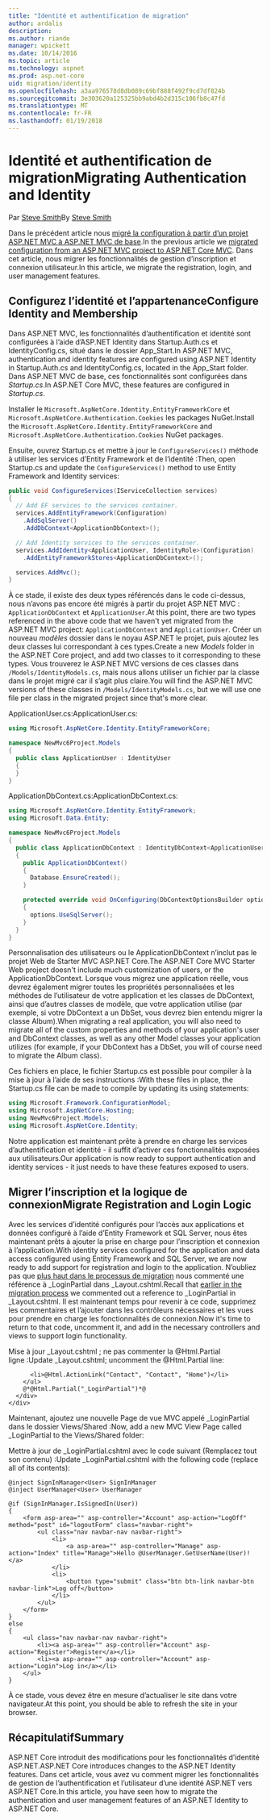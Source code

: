 ```yaml
---
title: "Identité et authentification de migration"
author: ardalis
description: 
ms.author: riande
manager: wpickett
ms.date: 10/14/2016
ms.topic: article
ms.technology: aspnet
ms.prod: asp.net-core
uid: migration/identity
ms.openlocfilehash: a3aa976578d8db089c69bf888f492f9cd7df824b
ms.sourcegitcommit: 3e303620a125325bb9abd4b2d315c106fb8c47fd
ms.translationtype: MT
ms.contentlocale: fr-FR
ms.lasthandoff: 01/19/2018
---
```

# <a name="migrating-authentication-and-identity"></a><span data-ttu-id="a9b9a-102">Identité et authentification de migration</span><span class="sxs-lookup"><span data-stu-id="a9b9a-102">Migrating Authentication and Identity</span></span>

<a name="migration-identity"></a>

<span data-ttu-id="a9b9a-103">Par [Steve Smith](https://ardalis.com/)</span><span class="sxs-lookup"><span data-stu-id="a9b9a-103">By [Steve Smith](https://ardalis.com/)</span></span>

<span data-ttu-id="a9b9a-104">Dans le précédent article nous [migré la configuration à partir d’un projet ASP.NET MVC à ASP.NET MVC de base](configuration.md).</span><span class="sxs-lookup"><span data-stu-id="a9b9a-104">In the previous article we [migrated configuration from an ASP.NET MVC project to ASP.NET Core MVC](configuration.md).</span></span> <span data-ttu-id="a9b9a-105">Dans cet article, nous migrer les fonctionnalités de gestion d’inscription et connexion utilisateur.</span><span class="sxs-lookup"><span data-stu-id="a9b9a-105">In this article, we migrate the registration, login, and user management features.</span></span>

## <a name="configure-identity-and-membership"></a><span data-ttu-id="a9b9a-106">Configurez l’identité et l’appartenance</span><span class="sxs-lookup"><span data-stu-id="a9b9a-106">Configure Identity and Membership</span></span>

<span data-ttu-id="a9b9a-107">Dans ASP.NET MVC, les fonctionnalités d’authentification et identité sont configurées à l’aide d’ASP.NET Identity dans Startup.Auth.cs et IdentityConfig.cs, situé dans le dossier App_Start.</span><span class="sxs-lookup"><span data-stu-id="a9b9a-107">In ASP.NET MVC, authentication and identity features are configured using ASP.NET Identity in Startup.Auth.cs and IdentityConfig.cs, located in the App_Start folder.</span></span> <span data-ttu-id="a9b9a-108">Dans ASP.NET MVC de base, ces fonctionnalités sont configurées dans *Startup.cs*.</span><span class="sxs-lookup"><span data-stu-id="a9b9a-108">In ASP.NET Core MVC, these features are configured in *Startup.cs*.</span></span>

<span data-ttu-id="a9b9a-109">Installer le `Microsoft.AspNetCore.Identity.EntityFrameworkCore` et `Microsoft.AspNetCore.Authentication.Cookies` les packages NuGet.</span><span class="sxs-lookup"><span data-stu-id="a9b9a-109">Install the `Microsoft.AspNetCore.Identity.EntityFrameworkCore` and `Microsoft.AspNetCore.Authentication.Cookies` NuGet packages.</span></span>

<span data-ttu-id="a9b9a-110">Ensuite, ouvrez Startup.cs et mettre à jour le `ConfigureServices()` méthode à utiliser les services d’Entity Framework et de l’identité :</span><span class="sxs-lookup"><span data-stu-id="a9b9a-110">Then, open Startup.cs and update the `ConfigureServices()` method to use Entity Framework and Identity services:</span></span>

```csharp
public void ConfigureServices(IServiceCollection services)
{
  // Add EF services to the services container.
  services.AddEntityFramework(Configuration)
    .AddSqlServer()
    .AddDbContext<ApplicationDbContext>();

  // Add Identity services to the services container.
  services.AddIdentity<ApplicationUser, IdentityRole>(Configuration)
    .AddEntityFrameworkStores<ApplicationDbContext>();

  services.AddMvc();
}
```

<span data-ttu-id="a9b9a-111">À ce stade, il existe des deux types référencés dans le code ci-dessus, nous n’avons pas encore été migrés à partir du projet ASP.NET MVC : `ApplicationDbContext` et `ApplicationUser`.</span><span class="sxs-lookup"><span data-stu-id="a9b9a-111">At this point, there are two types referenced in the above code that we haven't yet migrated from the ASP.NET MVC project: `ApplicationDbContext` and `ApplicationUser`.</span></span> <span data-ttu-id="a9b9a-112">Créer un nouveau *modèles* dossier dans le noyau ASP.NET le projet, puis ajoutez les deux classes lui correspondant à ces types.</span><span class="sxs-lookup"><span data-stu-id="a9b9a-112">Create a new *Models* folder in the ASP.NET Core project, and add two classes to it corresponding to these types.</span></span> <span data-ttu-id="a9b9a-113">Vous trouverez le ASP.NET MVC versions de ces classes dans `/Models/IdentityModels.cs`, mais nous allons utiliser un fichier par la classe dans le projet migré car il s’agit plus claire.</span><span class="sxs-lookup"><span data-stu-id="a9b9a-113">You will find the ASP.NET MVC versions of these classes in `/Models/IdentityModels.cs`, but we will use one file per class in the migrated project since that's more clear.</span></span>

<span data-ttu-id="a9b9a-114">ApplicationUser.cs:</span><span class="sxs-lookup"><span data-stu-id="a9b9a-114">ApplicationUser.cs:</span></span>

```csharp
using Microsoft.AspNetCore.Identity.EntityFrameworkCore;

namespace NewMvc6Project.Models
{
  public class ApplicationUser : IdentityUser
  {
  }
}
```

<span data-ttu-id="a9b9a-115">ApplicationDbContext.cs:</span><span class="sxs-lookup"><span data-stu-id="a9b9a-115">ApplicationDbContext.cs:</span></span>

```csharp
using Microsoft.AspNetCore.Identity.EntityFramework;
using Microsoft.Data.Entity;

namespace NewMvc6Project.Models
{
  public class ApplicationDbContext : IdentityDbContext<ApplicationUser>
  {
    public ApplicationDbContext()
    {
      Database.EnsureCreated();
    }

    protected override void OnConfiguring(DbContextOptionsBuilder options)
    {
      options.UseSqlServer();
    }
  }
}
```

<span data-ttu-id="a9b9a-116">Personnalisation des utilisateurs ou le ApplicationDbContext n’inclut pas le projet Web de Starter MVC ASP.NET Core.</span><span class="sxs-lookup"><span data-stu-id="a9b9a-116">The ASP.NET Core MVC Starter Web project doesn't include much customization of users, or the ApplicationDbContext.</span></span> <span data-ttu-id="a9b9a-117">Lorsque vous migrez une application réelle, vous devrez également migrer toutes les propriétés personnalisées et les méthodes de l’utilisateur de votre application et les classes de DbContext, ainsi que d’autres classes de modèle, que votre application utilise (par exemple, si votre DbContext a un DbSet<Album>, vous devrez bien entendu migrer la classe Album).</span><span class="sxs-lookup"><span data-stu-id="a9b9a-117">When migrating a real application, you will also need to migrate all of the custom properties and methods of your application's user and DbContext classes, as well as any other Model classes your application utilizes (for example, if your DbContext has a DbSet<Album>, you will of course need to migrate the Album class).</span></span>

<span data-ttu-id="a9b9a-118">Ces fichiers en place, le fichier Startup.cs est possible pour compiler à la mise à jour à l’aide de ses instructions :</span><span class="sxs-lookup"><span data-stu-id="a9b9a-118">With these files in place, the Startup.cs file can be made to compile by updating its using statements:</span></span>

```csharp
using Microsoft.Framework.ConfigurationModel;
using Microsoft.AspNetCore.Hosting;
using NewMvc6Project.Models;
using Microsoft.AspNetCore.Identity;
```

<span data-ttu-id="a9b9a-119">Notre application est maintenant prête à prendre en charge les services d’authentification et identité - il suffit d’activer ces fonctionnalités exposées aux utilisateurs.</span><span class="sxs-lookup"><span data-stu-id="a9b9a-119">Our application is now ready to support authentication and identity services - it just needs to have these features exposed to users.</span></span>

## <a name="migrate-registration-and-login-logic"></a><span data-ttu-id="a9b9a-120">Migrer l’inscription et la logique de connexion</span><span class="sxs-lookup"><span data-stu-id="a9b9a-120">Migrate Registration and Login Logic</span></span>

<span data-ttu-id="a9b9a-121">Avec les services d’identité configurés pour l’accès aux applications et données configuré à l’aide d’Entity Framework et SQL Server, nous êtes maintenant prêts à ajouter la prise en charge pour l’inscription et connexion à l’application.</span><span class="sxs-lookup"><span data-stu-id="a9b9a-121">With identity services configured for the application and data access configured using Entity Framework and SQL Server, we are now ready to add support for registration and login to the application.</span></span> <span data-ttu-id="a9b9a-122">N’oubliez pas que [plus haut dans le processus de migration](mvc.md#migrate-layout-file) nous commenté une référence à _LoginPartial dans _Layout.cshtml.</span><span class="sxs-lookup"><span data-stu-id="a9b9a-122">Recall that [earlier in the migration process](mvc.md#migrate-layout-file) we commented out a reference to _LoginPartial in _Layout.cshtml.</span></span> <span data-ttu-id="a9b9a-123">Il est maintenant temps pour revenir à ce code, supprimez les commentaires et l’ajouter dans les contrôleurs nécessaires et les vues pour prendre en charge les fonctionnalités de connexion.</span><span class="sxs-lookup"><span data-stu-id="a9b9a-123">Now it's time to return to that code, uncomment it, and add in the necessary controllers and views to support login functionality.</span></span>

<span data-ttu-id="a9b9a-124">Mise à jour _Layout.cshtml ; ne pas commenter la @Html.Partial ligne :</span><span class="sxs-lookup"><span data-stu-id="a9b9a-124">Update _Layout.cshtml; uncomment the @Html.Partial line:</span></span>

```cshtml
      <li>@Html.ActionLink("Contact", "Contact", "Home")</li>
    </ul>
    @*@Html.Partial("_LoginPartial")*@
  </div>
</div>
```

<span data-ttu-id="a9b9a-125">Maintenant, ajoutez une nouvelle Page de vue MVC appelé _LoginPartial dans le dossier Views/Shared :</span><span class="sxs-lookup"><span data-stu-id="a9b9a-125">Now, add a new MVC View Page called _LoginPartial to the Views/Shared folder:</span></span>

<span data-ttu-id="a9b9a-126">Mettre à jour de _LoginPartial.cshtml avec le code suivant (Remplacez tout son contenu) :</span><span class="sxs-lookup"><span data-stu-id="a9b9a-126">Update _LoginPartial.cshtml with the following code (replace all of its contents):</span></span>

```cshtml
@inject SignInManager<User> SignInManager
@inject UserManager<User> UserManager

@if (SignInManager.IsSignedIn(User))
{
    <form asp-area="" asp-controller="Account" asp-action="LogOff" method="post" id="logoutForm" class="navbar-right">
        <ul class="nav navbar-nav navbar-right">
            <li>
                <a asp-area="" asp-controller="Manage" asp-action="Index" title="Manage">Hello @UserManager.GetUserName(User)!</a>
            </li>
            <li>
                <button type="submit" class="btn btn-link navbar-btn navbar-link">Log off</button>
            </li>
        </ul>
    </form>
}
else
{
    <ul class="nav navbar-nav navbar-right">
        <li><a asp-area="" asp-controller="Account" asp-action="Register">Register</a></li>
        <li><a asp-area="" asp-controller="Account" asp-action="Login">Log in</a></li>
    </ul>
}
```

<span data-ttu-id="a9b9a-127">À ce stade, vous devez être en mesure d’actualiser le site dans votre navigateur.</span><span class="sxs-lookup"><span data-stu-id="a9b9a-127">At this point, you should be able to refresh the site in your browser.</span></span>

## <a name="summary"></a><span data-ttu-id="a9b9a-128">Récapitulatif</span><span class="sxs-lookup"><span data-stu-id="a9b9a-128">Summary</span></span>

<span data-ttu-id="a9b9a-129">ASP.NET Core introduit des modifications pour les fonctionnalités d’identité ASP.NET.</span><span class="sxs-lookup"><span data-stu-id="a9b9a-129">ASP.NET Core introduces changes to the ASP.NET Identity features.</span></span> <span data-ttu-id="a9b9a-130">Dans cet article, vous avez vu comment migrer les fonctionnalités de gestion de l’authentification et l’utilisateur d’une identité ASP.NET vers ASP.NET Core.</span><span class="sxs-lookup"><span data-stu-id="a9b9a-130">In this article, you have seen how to migrate the authentication and user management features of an ASP.NET Identity to ASP.NET Core.</span></span>
